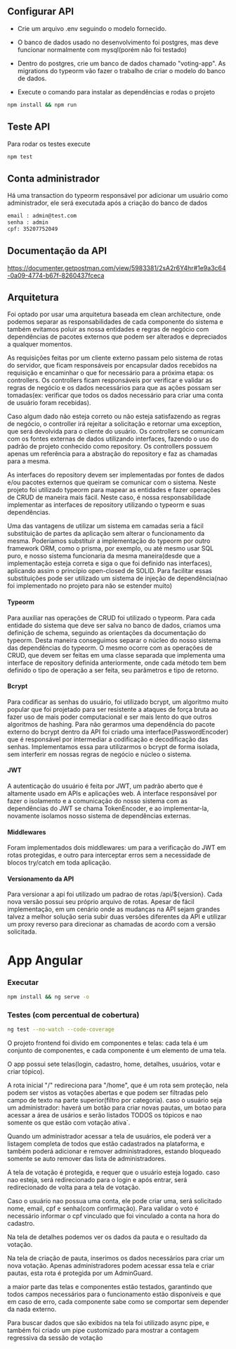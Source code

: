 ## Configurar API

* Crie um arquivo .env seguindo o modelo fornecido.
* O banco de dados usado no desenvolvimento foi postgres, mas deve funcionar normalmente com mysql(porém não foi testado)
* Dentro do postgres, crie um banco de dados chamado "voting-app". As migrations do typeorm vão fazer o trabalho de criar o modelo do banco de dados.

* Execute o comando para instalar as dependências e rodas o projeto
```bash
npm install && npm run
```

## Teste API
Para rodar os testes execute
```bash
npm test
```

## Conta administrador
Há uma transaction do typeorm responsável por adicionar um usuário como administrador, ele será executada após a criação do banco de dados
```bash
email : admin@test.com
senha : admin
cpf: 35207752049
```

## Documentação da API
https://documenter.getpostman.com/view/5983381/2sA2r6Y4hr#1e9a3c64-0a09-4774-b67f-8260437fceca


## Arquitetura
  Foi optado por usar uma arquitetura baseada em clean architecture, onde podemos separar as responsabilidades de cada componente do sistema e também evitamos poluir as nossa entidades e regras de negócio com dependências de pacotes externos que podem ser alterados e depreciados a qualquer momentos.

As requisições feitas por um cliente externo passam pelo sistema de rotas do servidor, que ficam responsáveis por encapsular dados recebidos na requisição e encaminhar o que for necessário para a próxima etapa: os controllers.
Os controllers ficam responsáveis por verificar e validar as regras de negócio e os dados necessários para que as ações possam ser tomadas(ex: verificar que todos os dados necessário para criar uma conta de usuário foram recebidas). 

Caso algum dado não esteja correto ou não esteja satisfazendo as regras de negócio, o controller irá rejeitar a solicitação e retornar uma exception, que será devolvida para o cliente do usuário.
Os controllers se comunicam com os fontes externas de dados utilizando interfaces, fazendo o uso do padrão de projeto conhecido como repository. Os controllers possuem apenas um referência para a abstração do repository e faz as chamadas para a mesma.

As interfaces do repository devem ser implementadas por fontes de dados e/ou pacotes externos que queiram se comunicar com o sistema. Neste projeto foi utilizado typeorm para mapear as entidades e fazer operações de CRUD de maneira mais fácil. Neste caso, é nossa responsabilidade implementar as interfaces de repository utilizando o typeorm e suas dependências. 

Uma das vantagens de utilizar um sistema em camadas seria a fácil substituição de partes da aplicação sem alterar o funcionamento da mesma. Poderíamos substituir a implementação do typeorm por outro framework ORM, como o prisma, por exemplo, ou até mesmo usar SQL puro, e nosso sistema funcionaria da mesma maneira(desde que a implementação esteja correta e siga o que foi definido nas interfaces), aplicando assim o princípio open-closed de SOLID. Para facilitar essas substituições pode ser utilizado um sistema de injeção de dependência(nao foi implementado no projeto para não se estender muito)

#### Typeorm
Para auxiliar nas operações de CRUD foi utilizado o typeorm. Para cada entidade do sistema que deve ser salva no banco de dados, criamos uma definição de schema, seguindo as orientações da documentação do typeorm. Desta maneira conseguimos separar o núcleo do nosso sistema das dependências do typeorm.
O mesmo ocorre com as operações de CRUD, que devem ser feitas em uma classe separada que implementa uma interface de repository definida anteriormente, onde cada método tem bem definido o tipo de operação a ser feita, seu parâmetros e tipo de retorno.

#### Bcrypt
Para codificar as senhas do usuário, foi utilizado bcrypt, um algoritmo muito popular que foi projetado para ser resistente a ataques de força bruta ao fazer uso de mais poder computacional e ser mais lento do que outros algoritmos de hashing. Para não gerarmos uma dependência do pacote externo do bcrypt dentro da API foi criado uma interface(PasswordEncoder) que é responsável por intermediar a codificação e decodificação das senhas. Implementamos essa para utilizarmos o bcrypt de forma isolada, sem interferir em nossas regras de negócio e núcleo o sistema.

#### JWT
A autenticação do usuário é feita por JWT, um padrão aberto que é altamente usado em APIs e aplicações web. A interface responsável por fazer o isolamento e a comunicação do nosso sistema com as dependências do JWT se chama TokenEncoder, e ao implementar-la, novamente isolamos nosso sistema de dependências externas.

#### Middlewares
Foram implementados dois middlewares: um para a verificação do JWT em rotas protegidas, e outro para interceptar erros sem a necessidade de blocos try/catch em toda aplicação.

#### Versionamento da API
Para versionar a api foi utilizado um padrao de rotas /api/${version}. Cada nova versão possui seu próprio arquivo de rotas. Apesar de fácil implementação, em um cenário onde as mudanças na API sejam grandes talvez a melhor solução seria subir duas versões diferentes da API e utilizar um proxy reverso para direcionar as chamadas de acordo com a versão solicitada.


# App Angular

### Executar
```bash
npm install && ng serve -o
```

### Testes (com percentual de cobertura)
```bash
ng test --no-watch --code-coverage
```

O projeto frontend foi divido em componentes e telas: cada tela é um conjunto de componentes, e cada componente é um elemento de uma tela.

O app possui sete telas(login, cadastro, home, detalhes, usuários, votar e criar tópico).

A rota inicial "/" redireciona para "/home", que é um rota sem proteção, nela podem ser vistos as votações abertas e que podem ser filtradas pelo campo de texto na parte superior(filtro por categoria). 
caso o usuário seja um administrador: haverá um botão para criar novas pautas, um botao para acessar a área de usários e serão listados TODOS os tópicos e nao somente os que estão com votação ativa`.

Quando um administrador acessar a tela de usuários, ele poderá ver a listagem completa de todos que estão cadastrados na plataforma, e também poderá adicionar e remover administradores, estando bloqueado somente se auto remover das lista de administradores.

A tela de votação é protegida, e requer que o usuário esteja logado. caso nao esteja, será redirecionado para o login e após entrar, será redirecionado de volta para a tela de votação.

Caso o usuário nao possua uma conta, ele pode criar uma, será solicitado nome, email, cpf e senha(com confirmação). Para validar o voto é necessário informar o cpf vinculado que foi vinculado a conta na hora do cadastro.

Na tela de detalhes podemos ver os dados da pauta e o resultado da votação.

Na tela de criação de pauta, inserimos os dados necessários para criar um nova votação. Apenas administradores podem acessar essa tela e criar pautas, esta rota é protegida por um AdminGuard.

a maior parte das telas e componentes estão testados, garantindo que todos campos necessários para o funcionamento estão disponíveis e que em caso de erro, cada componente sabe como se comportar sem depender da nada externo.

Para buscar dados que são exibidos na tela foi utilizado async pipe, e também foi criado um pipe customizado para mostrar a contagem regressiva da sessão de votação

